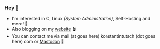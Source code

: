 ### Hey 👋

- I'm interested in C, Linux *(System Administration)*, Self-Hosting and more! 🐧
- Also blogging on my [website](https://konstantintutsch.com/) 🪴
- You can contact me via mail (at goes here) konstantintutsch (dot goes here) com or [Mastodon](https://fosstodon.org/@konstantin) 📢
